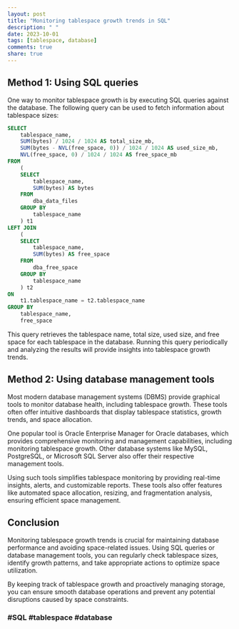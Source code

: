 ```yaml
---
layout: post
title: "Monitoring tablespace growth trends in SQL"
description: " "
date: 2023-10-01
tags: [tablespace, database]
comments: true
share: true
---
```


## Method 1: Using SQL queries
One way to monitor tablespace growth is by executing SQL queries against the database. The following query can be used to fetch information about tablespace sizes:

```sql
SELECT 
    tablespace_name,
    SUM(bytes) / 1024 / 1024 AS total_size_mb,
    SUM(bytes - NVL(free_space, 0)) / 1024 / 1024 AS used_size_mb,
    NVL(free_space, 0) / 1024 / 1024 AS free_space_mb
FROM 
    (
    SELECT 
        tablespace_name,
        SUM(bytes) AS bytes
    FROM 
        dba_data_files
    GROUP BY 
        tablespace_name
    ) t1
LEFT JOIN 
    (
    SELECT 
        tablespace_name,
        SUM(bytes) AS free_space
    FROM 
        dba_free_space
    GROUP BY 
        tablespace_name
    ) t2
ON 
    t1.tablespace_name = t2.tablespace_name
GROUP BY 
    tablespace_name, 
    free_space
```

This query retrieves the tablespace name, total size, used size, and free space for each tablespace in the database. Running this query periodically and analyzing the results will provide insights into tablespace growth trends.

## Method 2: Using database management tools
Most modern database management systems (DBMS) provide graphical tools to monitor database health, including tablespace growth. These tools often offer intuitive dashboards that display tablespace statistics, growth trends, and space allocation.

One popular tool is Oracle Enterprise Manager for Oracle databases, which provides comprehensive monitoring and management capabilities, including monitoring tablespace growth. Other database systems like MySQL, PostgreSQL, or Microsoft SQL Server also offer their respective management tools.

Using such tools simplifies tablespace monitoring by providing real-time insights, alerts, and customizable reports. These tools also offer features like automated space allocation, resizing, and fragmentation analysis, ensuring efficient space management.

## Conclusion
Monitoring tablespace growth trends is crucial for maintaining database performance and avoiding space-related issues. Using SQL queries or database management tools, you can regularly check tablespace sizes, identify growth patterns, and take appropriate actions to optimize space utilization.

By keeping track of tablespace growth and proactively managing storage, you can ensure smooth database operations and prevent any potential disruptions caused by space constraints.

### #SQL #tablespace #database